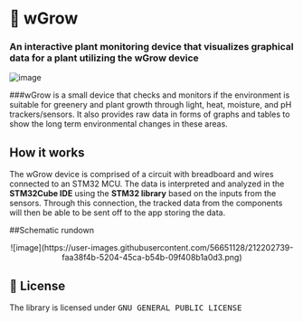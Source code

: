 #  🌿 wGrow
### An interactive plant monitoring device that visualizes graphical data for a plant utilizing the wGrow device

<p align="center">
  
![image](https://user-images.githubusercontent.com/56651128/212202379-d5ec1281-7d4e-4622-bd0b-9eabdc2eb280.png)
</p>

###wGrow is a small device that checks and monitors if the environment is suitable for greenery and plant growth through light, heat, moisture, and pH trackers/sensors. It also provides raw data in forms of graphs and tables to show the long term environmental changes in these areas. 

## How it works

The wGrow device is comprised of a circuit with breadboard and wires connected to an STM32 MCU. The data is interpreted and analyzed in the **STM32Cube IDE** using the **STM32 library** based on the inputs from the sensors. Through this connection, the tracked data from the components will then be able to be sent off to the app storing the data. 

##Schematic rundown

<p align="center">
![image](https://user-images.githubusercontent.com/56651128/212202739-faa38f4b-5204-45ca-b54b-09f408b1a0d3.png)
</p>
  
## :scroll: License
The library is licensed under <kbd>GNU GENERAL PUBLIC LICENSE</kbd>
